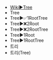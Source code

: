 ﻿- [Wiki▶️Tree](https://en.wikipedia.org/wiki/Tree_%28abstract_data_type%29)
- Tree
- Tree▶️✅1RootTree
- Tree▶️❌2Root
- Tree▶️❌2RootTree
- Tree▶️1Root
- Tree▶️1RootTree
- 트리
- 트리(Tree)
